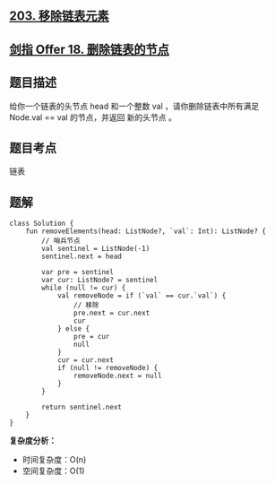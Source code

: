 ## [203. 移除链表元素](https://leetcode.cn/problems/remove-linked-list-elements/)
## [剑指 Offer 18. 删除链表的节点](https://leetcode.cn/problems/shan-chu-lian-biao-de-jie-dian-lcof/)

## 题目描述

给你一个链表的头节点 head 和一个整数 val ，请你删除链表中所有满足 Node.val == val 的节点，并返回 新的头节点 。

## 题目考点

链表

## 题解
 
```
class Solution {
    fun removeElements(head: ListNode?, `val`: Int): ListNode? {
        // 哨兵节点
        val sentinel = ListNode(-1)
        sentinel.next = head

        var pre = sentinel
        var cur: ListNode? = sentinel
        while (null != cur) {
            val removeNode = if (`val` == cur.`val`) {
                // 移除
                pre.next = cur.next
                cur
            } else {
                pre = cur
                null
            }
            cur = cur.next
            if (null != removeNode) {
                removeNode.next = null
            }
        }

        return sentinel.next
    }
}
```

**复杂度分析：**

- 时间复杂度：O(n)
- 空间复杂度：O(1) 
